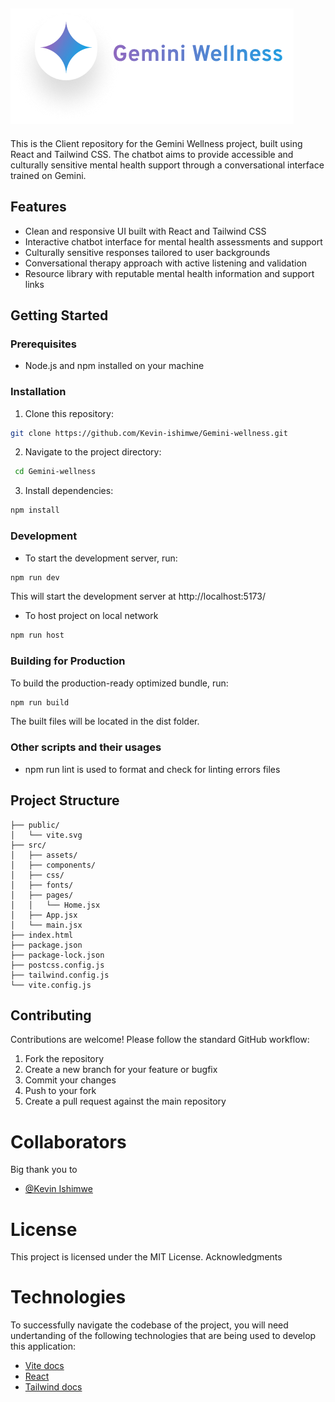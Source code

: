 ## ![Alt Text](./src/assets/logo_min.png)

This is the Client repository for the Gemini Wellness project, built using React and Tailwind CSS. The chatbot aims to provide accessible and culturally sensitive mental health support through a conversational interface trained on Gemini.

## Features

- Clean and responsive UI built with React and Tailwind CSS
- Interactive chatbot interface for mental health assessments and support
- Culturally sensitive responses tailored to user backgrounds
- Conversational therapy approach with active listening and validation
- Resource library with reputable mental health information and support links

## Getting Started

### Prerequisites

- Node.js and npm installed on your machine

### Installation

1. Clone this repository:

```bash
git clone https://github.com/Kevin-ishimwe/Gemini-wellness.git
```

2. Navigate to the project directory:

```bash
 cd Gemini-wellness
```

3. Install dependencies:

```bash
npm install
```

### Development

- To start the development server, run:

```bash
npm run dev
```

This will start the development server at http://localhost:5173/

- To host project on local network

```bash
npm run host
```

### Building for Production

To build the production-ready optimized bundle, run:

```bash
npm run build
```

The built files will be located in the dist folder.

### Other scripts and their usages

- npm run lint is used to format and check for linting errors files

## Project Structure

```tree
├── public/
│   └── vite.svg
├── src/
│   ├── assets/
│   ├── components/
│   ├── css/
│   ├── fonts/
│   ├── pages/
│   │   └── Home.jsx
│   ├── App.jsx
│   └── main.jsx
├── index.html
├── package.json
├── package-lock.json
├── postcss.config.js
├── tailwind.config.js
└── vite.config.js
```

## Contributing

Contributions are welcome! Please follow the standard GitHub workflow:

1. Fork the repository
2. Create a new branch for your feature or bugfix
3. Commit your changes
4. Push to your fork
5. Create a pull request against the main repository

# Collaborators

Big thank you to

- [@Kevin Ishimwe](https://github.com/Kevin-ishimwe)

# License

This project is licensed under the MIT License.
Acknowledgments

# Technologies

To successfully navigate the codebase of the project, you will need undertanding
of the following technologies that are being used to develop this application:

- [Vite docs](https://vitejs.dev/guide/)
- [React](https://react.dev/learn)
- [Tailwind docs](https://tailwindcss.com/docs/installation)
